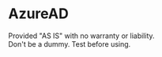 # AzureAD
Provided "AS IS" with no warranty or liability.<br>
Don't be a dummy. Test before using. 
